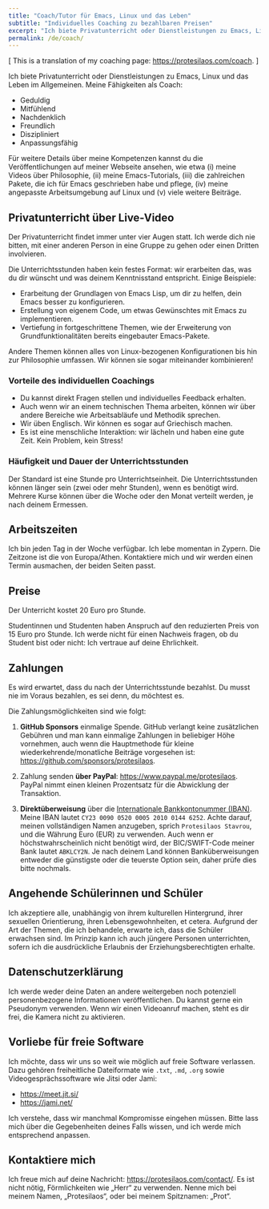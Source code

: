 ```yaml
---
title: "Coach/Tutor für Emacs, Linux und das Leben"
subtitle: "Individuelles Coaching zu bezahlbaren Preisen"
excerpt: "Ich biete Privatunterricht oder Dienstleistungen zu Emacs, Linux und das Leben. Die Preise sind bezahlbar."
permalink: /de/coach/
---
```


[ This is a translation of my coaching page: <https://protesilaos.com/coach>. ]

Ich biete Privatunterricht oder Dienstleistungen zu Emacs, Linux und
das Leben im Allgemeinen. Meine Fähigkeiten als Coach:

- Geduldig
- Mitfühlend
- Nachdenklich
- Freundlich
- Diszipliniert
- Anpassungsfähig

Für weitere Details über meine Kompetenzen kannst du die
Veröffentlichungen auf meiner Webseite ansehen, wie etwa (i) meine
Videos über Philosophie, (ii) meine Emacs-Tutorials, (iii) die
zahlreichen Pakete, die ich für Emacs geschrieben habe und pflege,
(iv) meine angepasste Arbeitsumgebung auf Linux und (v) viele weitere
Beiträge.

## Privatunterricht über Live-Video

Der Privatunterricht findet immer unter vier Augen statt. Ich werde
dich nie bitten, mit einer anderen Person in eine Gruppe zu gehen oder
einen Dritten involvieren.

Die Unterrichtsstunden haben kein festes Format: wir erarbeiten das,
was du dir wünscht und was deinem Kenntnisstand entspricht. Einige
Beispiele:

- Erarbeitung der Grundlagen von Emacs Lisp, um dir zu helfen, dein
  Emacs besser zu konfigurieren.
- Erstellung von eigenem Code, um etwas Gewünschtes mit Emacs zu
  implementieren.
- Vertiefung in fortgeschrittene Themen, wie der Erweiterung von
  Grundfunktionalitäten bereits eingebauter Emacs-Pakete.

Andere Themen können alles von Linux-bezogenen Konfigurationen bis hin
zur Philosophie umfassen. Wir können sie sogar miteinander
kombinieren!

### Vorteile des individuellen Coachings

- Du kannst direkt Fragen stellen und individuelles Feedback erhalten.
- Auch wenn wir an einem technischen Thema arbeiten, können wir über
  andere Bereiche wie Arbeitsabläufe und Methodik sprechen.
- Wir üben Englisch. Wir können es sogar auf Griechisch machen.
- Es ist eine menschliche Interaktion: wir lächeln und haben eine gute
  Zeit. Kein Problem, kein Stress!

### Häufigkeit und Dauer der Unterrichtsstunden

Der Standard ist eine Stunde pro Unterrichtseinheit. Die
Unterrichtsstunden können länger sein (zwei oder mehr Stunden), wenn
es benötigt wird. Mehrere Kurse können über die Woche oder den Monat
verteilt werden, je nach deinem Ermessen.

## Arbeitszeiten

Ich bin jeden Tag in der Woche verfügbar. Ich lebe momentan in Zypern.
Die Zeitzone ist die von Europa/Athen. Kontaktiere mich und wir werden
einen Termin ausmachen, der beiden Seiten passt.

## Preise

Der Unterricht kostet 20 Euro pro Stunde.

Studentinnen und Studenten haben Anspruch auf den reduzierten Preis
von 15 Euro pro Stunde. Ich werde nicht für einen Nachweis fragen, ob
du Student bist oder nicht: Ich vertraue auf deine Ehrlichkeit.

## Zahlungen

Es wird erwartet, dass du nach der Unterrichtsstunde bezahlst. Du
musst nie im Voraus bezahlen, es sei denn, du möchtest es.

Die Zahlungsmöglichkeiten sind wie folgt:

1. **GitHub Sponsors** einmalige Spende. GitHub verlangt keine
   zusätzlichen Gebühren und man kann einmalige Zahlungen in
   beliebiger Höhe vornehmen, auch wenn die Hauptmethode für kleine
   wiederkehrende/monatliche Beiträge vorgesehen ist:
   <https://github.com/sponsors/protesilaos>.

2. Zahlung senden **über PayPal**:
   <https://www.paypal.me/protesilaos>. PayPal nimmt einen kleinen
   Prozentsatz für die Abwicklung der Transaktion.

3. **Direktüberweisung** über die [Internationale Bankkontonummer
   (IBAN)](https://de.wikipedia.org/wiki/Internationale_Bankkontonummer).
   Meine IBAN lautet `CY23 0090 0520 0005 2010 0144 6252`. Achte
   darauf, meinen vollständigen Namen anzugeben, sprich `Protesilaos
   Stavrou`, und die Währung Euro (EUR) zu verwenden. Auch wenn er
   höchstwahrscheinlich nicht benötigt wird, der BIC/SWIFT-Code meiner
   Bank lautet `ABKLCY2N`. Je nach deinem Land können
   Banküberweisungen entweder die günstigste oder die teuerste Option
   sein, daher prüfe dies bitte nochmals.

## Angehende Schülerinnen und Schüler

Ich akzeptiere alle, unabhängig von ihrem kulturellen Hintergrund,
ihrer sexuellen Orientierung, ihren Lebensgewohnheiten, et cetera.
Aufgrund der Art der Themen, die ich behandele, erwarte ich, dass die
Schüler erwachsen sind. Im Prinzip kann ich auch jüngere Personen
unterrichten, sofern ich die ausdrückliche Erlaubnis der
Erziehungsberechtigten erhalte.

## Datenschutzerklärung

Ich werde weder deine Daten an andere weitergeben noch potenziell
personenbezogene Informationen veröffentlichen. Du kannst gerne ein
Pseudonym verwenden. Wenn wir einen Videoanruf machen, steht es dir
frei, die Kamera nicht zu aktivieren.

## Vorliebe für freie Software

Ich möchte, dass wir uns so weit wie möglich auf freie Software
verlassen. Dazu gehören freiheitliche Dateiformate wie `.txt`, `.md`,
`.org` sowie Videogesprächssoftware wie Jitsi oder Jami:

- <https://meet.jit.si/>
- <https://jami.net/>

Ich verstehe, dass wir manchmal Kompromisse eingehen müssen. Bitte
lass mich über die Gegebenheiten deines Falls wissen, und ich werde
mich entsprechend anpassen.

## Kontaktiere mich

Ich freue mich auf deine Nachricht:
<https://protesilaos.com/contact/>. Es ist nicht nötig, Förmlichkeiten
wie „Herr“ zu verwenden. Nenne mich bei meinem Namen, „Protesilaos“,
oder bei meinem Spitznamen: „Prot“.
